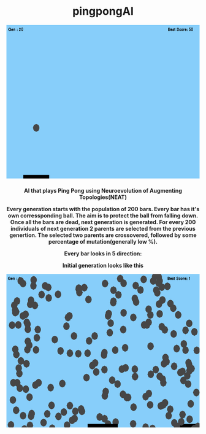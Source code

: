 <h1 align="center">pingpongAI</h1>

<p align="center">
<img src = "./genetic gifs/gen20.gif" height=400 width=600>
</p>

<h4 align="center">AI that plays Ping Pong using Neuroevolution of Augmenting Topologies(NEAT)</p>

Every generation starts with the population of 200 bars. Every bar has it's own corressponding ball. The aim is to protect the ball from falling down. Once all the bars are dead, next generation is generated. For every 200 individuals of next generation 2 parents are selected from the previous genertion. The selected two parents are crossovered, followed by some percentage of mutation(generally low %).

Every bar looks in 5 direction:


Initial generation looks like this
<p align="center">
<img src = "./genetic gifs/gen2.gif" height=400 width=600>
</p>

